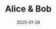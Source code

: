 ---  
layout: startup_page  
title: "Alice & Bob"  
id: "alicebob.com"  
permalink: "/alicebobalicebob.com01282025/"  
website: "https://alice-bob.com/"  
funding_round: "Series B"  
funding_amount: "€100M"  
investors: "Future French Champions, AVP (AXA Venture Partners), Bpifrance"  
about: "Alice & Bob is a Paris-based quantum computing startup pioneering cat qubit quantum architecture. Their focus is on building a fault-tolerant quantum computer by accepting and working around errors, aiming for a commercially available product by 2030. This approach utilizes a unique 'cat qubit' design for direct hardware-level error correction."  
markets: "Quantum Computing, Information Services, Information Technology"  
hq: "Paris, Île-de-France, France"  
founded_year: "2020"  
linkedin: "https://www.linkedin.com/company/alice-bob"  
twitter: "https://twitter.com/alice__bob"  
instagram: ""  
facebook: ""  
crunchbase: "https://www.crunchbase.com/organization/alice-bob"  
pitchbook: "https://pitchbook.com/profiles/company/435467-98"  

date_display: "28-Jan-2025"  
date: "2025-01-28"

# SEO Optimization  
meta_title: "Alice & Bob - Series B Funding (€100M)"  
meta_description: "Alice & Bob, Alice & Bob is a Paris-based quantum computing startup pioneering cat qubit quantum architecture. Their focus is on building a fault-tolerant quantum ..."  
meta_keywords: "Alice & Bob, Quantum Computing, Information Services, Information Technology, Series B funding"  
canonical_url: "https://startup.projectstartups.com/alicebobalicebob.com01282025/"  
---